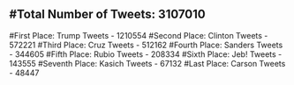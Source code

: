 #Total Number of Tweets: 3107010 
---
#First Place: Trump Tweets - 1210554
#Second Place: Clinton Tweets - 572221
#Third Place: Cruz Tweets - 512162
#Fourth Place: Sanders Tweets - 344605
#Fifth Place: Rubio Tweets - 208334
#Sixth Place: Jeb! Tweets - 143555
#Seventh Place: Kasich Tweets - 67132
#Last Place: Carson Tweets - 48447
